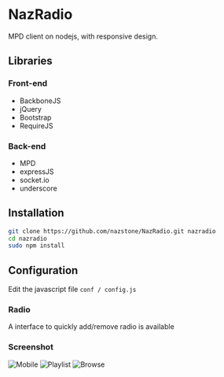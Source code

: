 # NazRadio

MPD client on nodejs, with responsive design. 

## Libraries

### Front-end
* BackboneJS
* jQuery
* Bootstrap
* RequireJS

### Back-end
* MPD
* expressJS
* socket.io
* underscore


## Installation

```sh
git clone https://github.com/nazstone/NazRadio.git nazradio
cd nazradio
sudo npm install
```
## Configuration
Edit the javascript file `conf / config.js`

### Radio
A interface to quickly add/remove radio is available

### Screenshot
![Mobile](https://dl.dropboxusercontent.com/u/19730414/Screenshot_2014-01-20-20-07-11.png)
![Playlist](https://dl.dropboxusercontent.com/u/19730414/Capture%20d%E2%80%99%C3%A9cran%202014-01-20%20%C3%A0%2020.06.48.png)
![Browse](https://dl.dropboxusercontent.com/u/19730414/Capture%20d%E2%80%99%C3%A9cran%202014-01-20%20%C3%A0%2020.06.11.png)
